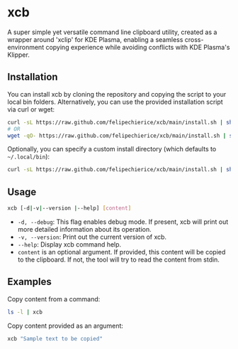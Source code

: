 # xcb

A super simple yet versatile command line clipboard utility, created as a wrapper around 'xclip' for KDE Plasma, enabling a seamless cross-environment copying experience while avoiding conflicts with KDE Plasma's Klipper.

## Installation

You can install xcb by cloning the repository and copying the script to your local bin folders. Alternatively, you can use the provided installation script via curl or wget:

```bash
curl -sL https://raw.github.com/felipechierice/xcb/main/install.sh | sh
# OR
wget -qO- https://raw.github.com/felipechierice/xcb/main/install.sh | sh

```

Optionally, you can specify a custom install directory (which defaults to
`~/.local/bin`):

```bash
curl -sL https://raw.github.com/felipechierice/xcb/main/install.sh | sh /path/to/install/directory/
```

## Usage

```bash
xcb [-d|-v|--version |--help] [content]
```

- `-d, --debug`: This flag enables debug mode. If present, xcb will print out more detailed information about its operation.
- `-v, --version`: Print out the current version of xcb.
- `--help`: Display xcb command help.
- `content` is an optional argument. If provided, this content will be copied to the clipboard. If not, the tool will try to read the content from stdin.

## Examples

Copy content from a command:

```bash
ls -l | xcb
```

Copy content provided as an argument:

```bash
xcb "Sample text to be copied"
```

